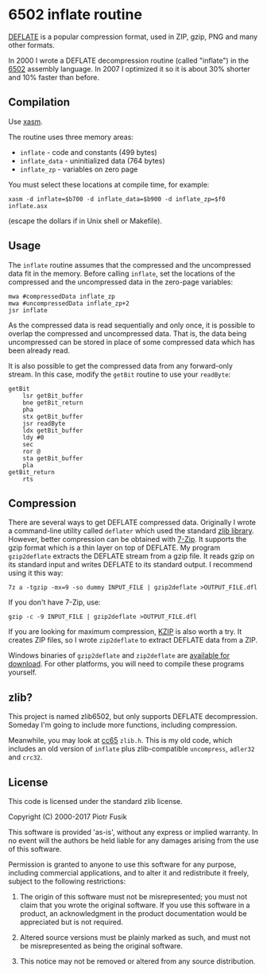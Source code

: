 6502 inflate routine
====================

[DEFLATE](http://en.wikipedia.org/wiki/DEFLATE) is a popular compression format,
used in ZIP, gzip, PNG and many other formats.

In 2000 I wrote a DEFLATE decompression routine (called "inflate")
in the [6502](http://en.wikipedia.org/wiki/6502) assembly language.
In 2007 I optimized it so it is about 30% shorter and 10% faster than before.

Compilation
-----------

Use [xasm](https://github.com/pfusik/xasm).

The routine uses three memory areas:

* `inflate` - code and constants (499 bytes)
* `inflate_data` - uninitialized data (764 bytes)
* `inflate_zp` - variables on zero page

You must select these locations at compile time, for example:

    xasm -d inflate=$b700 -d inflate_data=$b900 -d inflate_zp=$f0 inflate.asx

(escape the dollars if in Unix shell or Makefile).

Usage
-----

The `inflate` routine assumes that the compressed and the uncompressed data
fit in the memory. Before calling `inflate`, set the locations
of the compressed and the uncompressed data in the zero-page variables:

    mwa #compressedData inflate_zp
    mwa #uncompressedData inflate_zp+2
    jsr inflate

As the compressed data is read sequentially and only once, it is possible
to overlap the compressed and uncompressed data. That is, the data being
uncompressed can be stored in place of some compressed data which has been
already read.

It is also possible to get the compressed data from any forward-only stream.
In this case, modify the `getBit` routine to use your `readByte`:

    getBit
        lsr getBit_buffer
        bne getBit_return
        pha
        stx getBit_buffer
        jsr readByte
        ldx getBit_buffer
        ldy #0
        sec
        ror @
        sta getBit_buffer
        pla
    getBit_return
        rts

Compression
-----------

There are several ways to get DEFLATE compressed data.
Originally I wrote a command-line utility called `deflater`
which used the standard [zlib library](http://www.zlib.net/).
However, better compression can be obtained with [7-Zip](http://7-zip.org/).
It supports the gzip format which is a thin layer on top of DEFLATE.
My program `gzip2deflate` extracts the DEFLATE stream from a gzip file.
It reads gzip on its standard input and writes DEFLATE to its standard output.
I recommend using it this way:

    7z a -tgzip -mx=9 -so dummy INPUT_FILE | gzip2deflate >OUTPUT_FILE.dfl

If you don't have 7-Zip, use:

    gzip -c -9 INPUT_FILE | gzip2deflate >OUTPUT_FILE.dfl

If you are looking for maximum compression, [KZIP](http://advsys.net/ken/utils.htm)
is also worth a try. It creates ZIP files, so I wrote `zip2deflate` to extract
DEFLATE data from a ZIP.

Windows binaries of `gzip2deflate` and `zip2deflate` are
[available for download](http://pfusik.github.io/zlib6502/2deflate.zip).
For other platforms, you will need to compile these programs yourself.

zlib?
-----

This project is named zlib6502, but only supports DEFLATE decompression.
Someday I'm going to include more functions, including compression.

Meanwhile, you may look at [cc65](https://github.com/cc65/cc65) `zlib.h`.
This is my old code, which includes an old version of `inflate`
plus zlib-compatible `uncompress`, `adler32` and `crc32`.

License
-------

This code is licensed under the standard zlib license.

Copyright (C) 2000-2017 Piotr Fusik

This software is provided 'as-is', without any express or implied
warranty.  In no event will the authors be held liable for any damages
arising from the use of this software.

Permission is granted to anyone to use this software for any purpose,
including commercial applications, and to alter it and redistribute it
freely, subject to the following restrictions:

1. The origin of this software must not be misrepresented; you must not
   claim that you wrote the original software. If you use this software
   in a product, an acknowledgment in the product documentation would be
   appreciated but is not required.

2. Altered source versions must be plainly marked as such, and must not be
   misrepresented as being the original software.

3. This notice may not be removed or altered from any source distribution.
